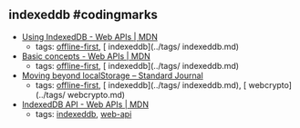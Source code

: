 indexeddb #codingmarks 
---
* [Using IndexedDB - Web APIs | MDN](https://developer.mozilla.org/en-US/docs/Web/API/IndexedDB_API/Using_IndexedDB)
    * tags: [offline-first](../tags/offline-first.md), [ indexeddb](../tags/ indexeddb.md)
* [Basic concepts - Web APIs | MDN](https://developer.mozilla.org/en-US/docs/Web/API/IndexedDB_API/Basic_Concepts_Behind_IndexedDB)
    * tags: [offline-first](../tags/offline-first.md), [ indexeddb](../tags/ indexeddb.md)
* [Moving beyond localStorage – Standard Journal](https://journal.standardnotes.org/moving-beyond-localstorage-991e3695be15)
    * tags: [offline-first](../tags/offline-first.md), [ indexeddb](../tags/ indexeddb.md), [ webcrypto](../tags/ webcrypto.md)
* [IndexedDB API - Web APIs | MDN](https://developer.mozilla.org/en/docs/Web/API/IndexedDB_API)
    * tags: [indexeddb](../tags/indexeddb.md), [web-api](../tags/web-api.md)
